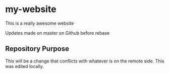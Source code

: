 # my-website

This is a really awesome website

Updates made on master on Github before rebase

## Repository Purpose

This will be a change that conflicts with whatever is on the remote side.
This was edited locally.

